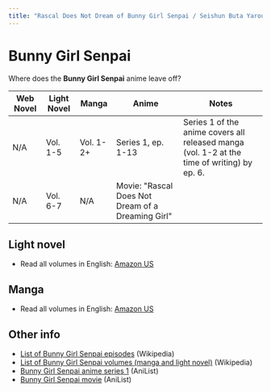 ```yaml
---
title: "Rascal Does Not Dream of Bunny Girl Senpai / Seishun Buta Yarou wa Bunny Girl Senpai no Yume wo Minai"
---
```


# Bunny Girl Senpai

Where does the **Bunny Girl Senpai** anime leave off?

<table>
    <thead>
        <tr>
            <th>Web Novel</th>
            <th>Light Novel</th>
            <th>Manga</th>
            <th>Anime</th>
            <th>Notes</th>
        </tr>
    </thead>
    <tbody>
        <tr>
            <td>N/A</td>
            <td>Vol. 1-5</td>
            <td>Vol. 1-2+</td>
            <td>Series 1, ep. 1-13</td>
            <td>Series 1 of the anime covers all released manga (vol. 1-2 at the time of writing) by ep. 6.</td>
        </tr>
        <tr>
            <td>N/A</td>
            <td>Vol. 6-7</td>
            <td>N/A</td>
            <td>Movie: &quot;Rascal Does Not Dream of a Dreaming Girl&quot;</td>
            <td> </td>
        </tr>
    </tbody>
</table>

## Light novel

* Read all volumes in English: [Amazon US](https://www.amazon.com/dp/B086W5WYYK)

## Manga

* Read all volumes in English: [Amazon US](https://www.amazon.com/dp/B0872VHDRM)

## Other info

* [List of Bunny Girl Senpai episodes](https://en.wikipedia.org/wiki/Rascal_Does_Not_Dream_of_Bunny_Girl_Senpai#Anime) (Wikipedia)
* [List of Bunny Girl Senpai volumes (manga and light novel)](https://en.wikipedia.org/wiki/Rascal_Does_Not_Dream_of_Bunny_Girl_Senpai#Light_novels) (Wikipedia)
* [Bunny Girl Senpai anime series 1](https://anilist.co/anime/101291/Seishun-Buta-Yarou-wa-Bunny-Girl-Senpai-no-Yume-wo-Minai/) (AniList)
* [Bunny Girl Senpai movie](https://anilist.co/anime/104157/Seishun-Buta-Yarou-wa-Yumemiru-Shoujo-no-Yume-wo-Minai/) (AniList)
